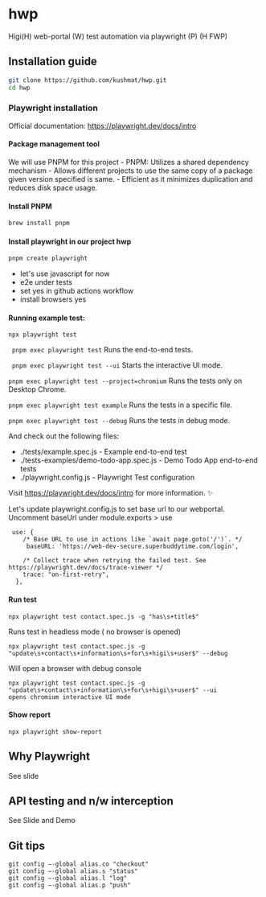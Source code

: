 # hwp

Higi(H) web-portal (W) test automation via playwright (P) (H FWP)

## Installation guide

```bash
git clone https://github.com/kushmat/hwp.git
cd hwp
```

### Playwright installation

Official documentation: https://playwright.dev/docs/intro

#### Package management tool

We will use PNPM for this project - PNPM: Utilizes a shared dependency mechanism - Allows different projects to use the same copy of a package given version specified is same. - Efficient as it minimizes duplication and reduces disk space usage.

#### Install PNPM

```bash
brew install pnpm
```

#### Install playwright in our project hwp

```bash
pnpm create playwright
```

- let's use javascript for now
- e2e under tests
- set yes in github actions workflow
- install browsers yes

#### Running example test:

```shell
npx playwright test
```

` pnpm exec playwright test`
Runs the end-to-end tests.

` pnpm exec playwright test --ui`
Starts the interactive UI mode.

`pnpm exec playwright test --project=chromium`
Runs the tests only on Desktop Chrome.

`pnpm exec playwright test example`
Runs the tests in a specific file.

`pnpm exec playwright test --debug`
Runs the tests in debug mode.

And check out the following files:

- ./tests/example.spec.js - Example end-to-end test
- ./tests-examples/demo-todo-app.spec.js - Demo Todo App end-to-end tests
- ./playwright.config.js - Playwright Test configuration

Visit https://playwright.dev/docs/intro for more information. ✨

Let's update playwright.config.js to set base url to our webportal. Uncomment baseUrl under module.exports > use

```
 use: {
    /* Base URL to use in actions like `await page.goto('/')`. */
     baseURL: 'https://web-dev-secure.superbuddytime.com/login',

    /* Collect trace when retrying the failed test. See https://playwright.dev/docs/trace-viewer */
    trace: "on-first-retry",
  },
```

#### Run test

```
npx playwright test contact.spec.js -g "has\s+title$"
```

Runs test in headless mode ( no browser is opened)

```
npx playwright test contact.spec.js -g "update\s+contact\s+information\s+for\s+higi\s+user$" --debug
```

Will open a browser with debug console

```
npx playwright test contact.spec.js -g "update\s+contact\s+information\s+for\s+higi\s+user$" --ui
opens chromium interactive UI mode
```

#### Show report

```
npx playwright show-report
```

## Why Playwright

See slide

## API testing and n/w interception

See Slide and Demo

## Git tips

```
git config –-global alias.co "checkout"
git config –-global alias.s "status"
git config –-global alias.l "log"
git config –-global alias.p "push"
```
